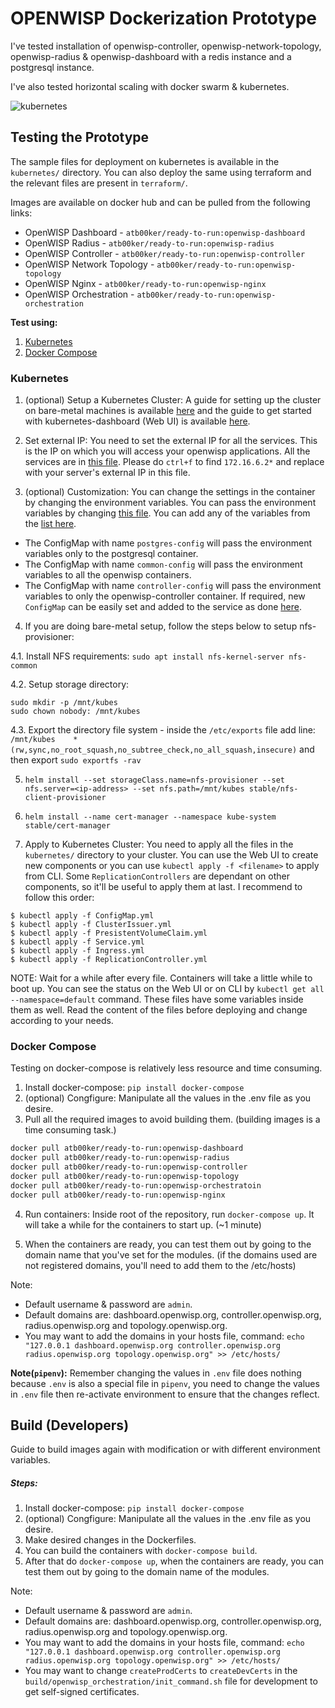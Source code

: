# OPENWISP Dockerization Prototype

I've tested installation of openwisp-controller, openwisp-network-topology, openwisp-radius & openwisp-dashboard with a redis instance and a postgresql instance.

I've also tested horizontal scaling with docker swarm & kubernetes.

![kubernetes](https://i.ibb.co/rGpLq4y/ss1.png)

## Testing the Prototype

The sample files for deployment on kubernetes is available in the `kubernetes/` directory. You can also deploy the same using terraform and the relevant files are present in `terraform/`.

Images are available on docker hub and can be pulled from the following links:
- OpenWISP Dashboard - `atb00ker/ready-to-run:openwisp-dashboard`
- OpenWISP Radius - `atb00ker/ready-to-run:openwisp-radius`
- OpenWISP Controller - `atb00ker/ready-to-run:openwisp-controller`
- OpenWISP Network Topology - `atb00ker/ready-to-run:openwisp-topology`
- OpenWISP Nginx - `atb00ker/ready-to-run:openwisp-nginx`
- OpenWISP Orchestration - `atb00ker/ready-to-run:openwisp-orchestration`

**Test using:**
1. [Kubernetes](https://github.com/atb00ker/dockerize-openwisp#kubernetes)
2. [Docker Compose](https://github.com/atb00ker/dockerize-openwisp#docker-compose)

### Kubernetes

1. (optional) Setup a Kubernetes Cluster: A guide for setting up the cluster on bare-metal machines is available [here](https://blog.alexellis.io/kubernetes-in-10-minutes/) and the guide to get started with kubernetes-dashboard (Web UI) is available [here](https://github.com/kubernetes/dashboard).

2. Set external IP: You need to set the external IP for all the services. This is the IP on which you will access your openwisp applications. All the services are in [this file](https://github.com/atb00ker/dockerize-openwisp/blob/master/kubernetes/Service.yml). Please do `ctrl+f` to find `172.16.6.2*` and replace with your server's external IP in this file. 

3. (optional) Customization: You can change the settings in the container by changing the environment variables. You can pass the environment variables by changing [this file](https://github.com/atb00ker/dockerize-openwisp/blob/master/kubernetes/ConfigMap.yml). You can add any of the variables from the [list here](https://github.com/atb00ker/dockerize-openwisp/blob/master/.env). 
- The ConfigMap with name `postgres-config` will pass the environment variables only to the postgresql container. 
- The ConfigMap with name `common-config` will pass the environment variables to all the openwisp containers.
- The ConfigMap with name `controller-config` will pass the environment variables to only the openwisp-controller container. If required, new `ConfigMap` can be easily set and added to the service as done [here](https://github.com/atb00ker/dockerize-openwisp/blob/79021ca8ad1d1c083d2822f05143f3c80b0d8077/kubernetes/ReplicationController.yml#L19).

4. If you are doing bare-metal setup, follow the steps below to setup nfs-provisioner:

4.1. Install NFS requirements: `sudo apt install nfs-kernel-server nfs-common`

4.2. Setup storage directory:
```
sudo mkdir -p /mnt/kubes
sudo chown nobody: /mnt/kubes
```

4.3. Export the directory file system - inside the `/etc/exports` file add line: `/mnt/kubes    *(rw,sync,no_root_squash,no_subtree_check,no_all_squash,insecure)` and then export `sudo exportfs -rav`

5. `helm install --set storageClass.name=nfs-provisioner --set nfs.server=<ip-address> --set nfs.path=/mnt/kubes stable/nfs-client-provisioner`

6. `helm install --name cert-manager --namespace kube-system stable/cert-manager`

7. Apply to Kubernetes Cluster: You need to apply all the files in the `kubernetes/` directory to your cluster. You can use the Web UI to create new components or you can use `kubectl apply -f <filename>` to apply from CLI. Some `ReplicationControllers` are dependant on other components, so it'll be useful to apply them at last. I recommend to follow this order:
```
$ kubectl apply -f ConfigMap.yml
$ kubectl apply -f ClusterIssuer.yml
$ kubectl apply -f PresistentVolumeClaim.yml
$ kubectl apply -f Service.yml
$ kubectl apply -f Ingress.yml
$ kubectl apply -f ReplicationController.yml
```

NOTE: Wait for a while after every file. Containers will take a little while to boot up. You can see the status on the Web UI or on CLI by `kubectl get all --namespace=default` command. These files have some variables inside them as well.
Read the content of the files before deploying and change according to your needs.

### Docker Compose

Testing on docker-compose is relatively less resource and time consuming.

1. Install docker-compose: `pip install docker-compose`
2. (optional) Congfigure: Manipulate all the values in the .env file as you desire.
3. Pull all the required images to avoid building them. (building images is a time consuming task.)

```bash
docker pull atb00ker/ready-to-run:openwisp-dashboard
docker pull atb00ker/ready-to-run:openwisp-radius
docker pull atb00ker/ready-to-run:openwisp-controller
docker pull atb00ker/ready-to-run:openwisp-topology
docker pull atb00ker/ready-to-run:openwisp-orchestratoin
docker pull atb00ker/ready-to-run:openwisp-nginx
```

4. Run containers: Inside root of the repository, run `docker-compose up`. It will take a while for the containers to start up. (~1 minute)

5. When the containers are ready, you can test them out by going to the domain name that you've set for the modules. (if the domains used are not registered domains, you'll need to add them to the /etc/hosts)

Note:
   - Default username & password are `admin`.
   - Default domains are: dashboard.openwisp.org, controller.openwisp.org, radius.openwisp.org and topology.openwisp.org.
   - You may want to add the domains in your hosts file, command: `echo "127.0.0.1 dashboard.openwisp.org controller.openwisp.org radius.openwisp.org topology.openwisp.org" >> /etc/hosts/`

**Note(`pipenv`):** Remember changing the values in `.env` file does nothing because `.env` is also a special file in `pipenv`, you need to change the values in `.env` file then re-activate environment to ensure that the changes reflect.

## Build (Developers)

Guide to build images again with modification or with different environment variables.

##### Steps:

1. Install docker-compose: `pip install docker-compose`
2. (optional) Congfigure: Manipulate all the values in the .env file as you desire.
3. Make desired changes in the Dockerfiles.
4. You can build the containers with `docker-compose build`. 
5. After that do `docker-compose up`, when the containers are ready, you can test them out by going to the domain name of the modules.

Note:
   - Default username & password are `admin`.
   - Default domains are: dashboard.openwisp.org, controller.openwisp.org, radius.openwisp.org and topology.openwisp.org.
   - You may want to add the domains in your hosts file, command: `echo "127.0.0.1 dashboard.openwisp.org controller.openwisp.org radius.openwisp.org topology.openwisp.org" >> /etc/hosts/`
   - You may want to change `createProdCerts` to `createDevCerts` in the `build/openwisp_orchestration/init_command.sh` file for development to get self-signed certificates.
